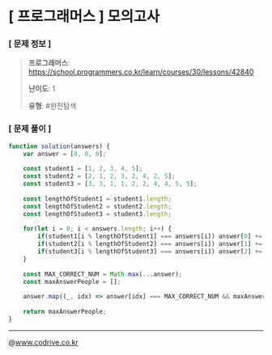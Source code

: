 # [ 프로그래머스 ] 모의고사

### [ 문제 정보 ]
> **프로그래머스**: https://school.programmers.co.kr/learn/courses/30/lessons/42840
> 
> **난이도**: 1
>
> **유형**: #완전탐색


### [ 문제 풀이 ]
```JavaScript
function solution(answers) {
    var answer = [0, 0, 0];
    
    const student1 = [1, 2, 3, 4, 5];
    const student2 = [2, 1, 2, 3, 2, 4, 2, 5];
    const student3 = [3, 3, 1, 1, 2, 2, 4, 4, 5, 5];
    
    const lengthOfStudent1 = student1.length;
    const lengthOfStudent2 = student2.length;
    const lengthOfStudent3 = student3.length;
    
    for(let i = 0; i < answers.length; i++) {
        if(student1[i % lengthOfStudent1] === answers[i]) answer[0] += 1;
        if(student2[i % lengthOfStudent2] === answers[i]) answer[1] += 1;
        if(student3[i % lengthOfStudent3] === answers[i]) answer[2] += 1;
    }
    
    const MAX_CORRECT_NUM = Math.max(...answer);
    const maxAnswerPeople = [];
    
    answer.map((_, idx) => answer[idx] === MAX_CORRECT_NUM && maxAnswerPeople.push(idx + 1));
    
    return maxAnswerPeople;
}
```


---
@www.codrive.co.kr